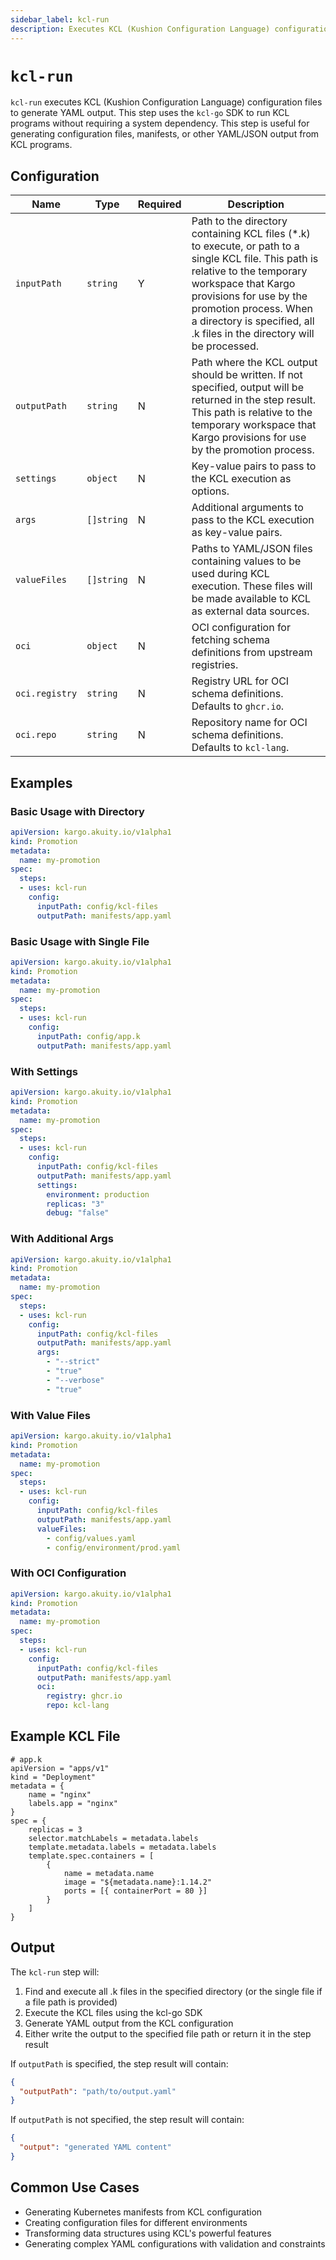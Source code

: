 ```yaml
---
sidebar_label: kcl-run
description: Executes KCL (Kushion Configuration Language) configuration files to generate YAML output.
---
```


# `kcl-run`

`kcl-run` executes KCL (Kushion Configuration Language) configuration files to
generate YAML output. This step uses the `kcl-go` SDK to run KCL programs
without requiring a system dependency. This step is useful for generating
configuration files, manifests, or other YAML/JSON output from KCL programs.

## Configuration

| Name | Type | Required | Description |
|------|------|----------|-------------|
| `inputPath` | `string` | Y | Path to the directory containing KCL files (*.k) to execute, or path to a single KCL file. This path is relative to the temporary workspace that Kargo provisions for use by the promotion process. When a directory is specified, all .k files in the directory will be processed. |
| `outputPath` | `string` | N | Path where the KCL output should be written. If not specified, output will be returned in the step result. This path is relative to the temporary workspace that Kargo provisions for use by the promotion process. |
| `settings` | `object` | N | Key-value pairs to pass to the KCL execution as options. |
| `args` | `[]string` | N | Additional arguments to pass to the KCL execution as key-value pairs. |
| `valueFiles` | `[]string` | N | Paths to YAML/JSON files containing values to be used during KCL execution. These files will be made available to KCL as external data sources. |
| `oci` | `object` | N | OCI configuration for fetching schema definitions from upstream registries. |
| `oci.registry` | `string` | N | Registry URL for OCI schema definitions. Defaults to `ghcr.io`. |
| `oci.repo` | `string` | N | Repository name for OCI schema definitions. Defaults to `kcl-lang`. |

## Examples

### Basic Usage with Directory

```yaml
apiVersion: kargo.akuity.io/v1alpha1
kind: Promotion
metadata:
  name: my-promotion
spec:
  steps:
  - uses: kcl-run
    config:
      inputPath: config/kcl-files
      outputPath: manifests/app.yaml
```

### Basic Usage with Single File

```yaml
apiVersion: kargo.akuity.io/v1alpha1
kind: Promotion
metadata:
  name: my-promotion
spec:
  steps:
  - uses: kcl-run
    config:
      inputPath: config/app.k
      outputPath: manifests/app.yaml
```

### With Settings

```yaml
apiVersion: kargo.akuity.io/v1alpha1
kind: Promotion
metadata:
  name: my-promotion
spec:
  steps:
  - uses: kcl-run
    config:
      inputPath: config/kcl-files
      outputPath: manifests/app.yaml
      settings:
        environment: production
        replicas: "3"
        debug: "false"
```

### With Additional Args

```yaml
apiVersion: kargo.akuity.io/v1alpha1
kind: Promotion
metadata:
  name: my-promotion
spec:
  steps:
  - uses: kcl-run
    config:
      inputPath: config/kcl-files
      outputPath: manifests/app.yaml
      args:
        - "--strict"
        - "true"
        - "--verbose"
        - "true"
```

### With Value Files

```yaml
apiVersion: kargo.akuity.io/v1alpha1
kind: Promotion
metadata:
  name: my-promotion
spec:
  steps:
  - uses: kcl-run
    config:
      inputPath: config/kcl-files
      outputPath: manifests/app.yaml
      valueFiles:
        - config/values.yaml
        - config/environment/prod.yaml
```

### With OCI Configuration

```yaml
apiVersion: kargo.akuity.io/v1alpha1
kind: Promotion
metadata:
  name: my-promotion
spec:
  steps:
  - uses: kcl-run
    config:
      inputPath: config/kcl-files
      outputPath: manifests/app.yaml
      oci:
        registry: ghcr.io
        repo: kcl-lang
```

## Example KCL File

```kcl
# app.k
apiVersion = "apps/v1"
kind = "Deployment"
metadata = {
    name = "nginx"
    labels.app = "nginx"
}
spec = {
    replicas = 3
    selector.matchLabels = metadata.labels
    template.metadata.labels = metadata.labels
    template.spec.containers = [
        {
            name = metadata.name
            image = "${metadata.name}:1.14.2"
            ports = [{ containerPort = 80 }]
        }
    ]
}
```

## Output

The `kcl-run` step will:
1. Find and execute all .k files in the specified directory (or the single file if a file path is provided)
2. Execute the KCL files using the kcl-go SDK
3. Generate YAML output from the KCL configuration
4. Either write the output to the specified file path or return it in the step result

If `outputPath` is specified, the step result will contain:
```json
{
  "outputPath": "path/to/output.yaml"
}
```

If `outputPath` is not specified, the step result will contain:
```json
{
  "output": "generated YAML content"
}
```

## Common Use Cases

- Generating Kubernetes manifests from KCL configuration
- Creating configuration files for different environments
- Transforming data structures using KCL's powerful features
- Generating complex YAML configurations with validation and constraints
